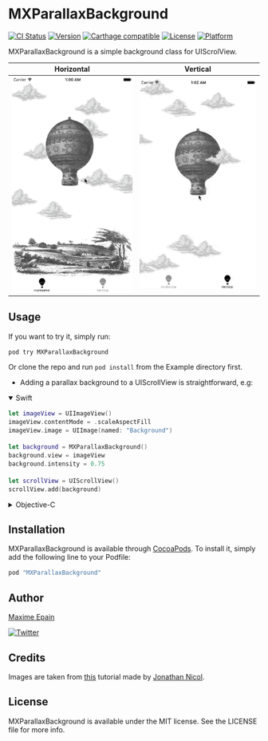 # MXParallaxBackground

[![CI Status](http://img.shields.io/travis/maxep/MXParallaxBackground.svg?style=flat)](https://travis-ci.org/maxep/MXParallaxBackground)
[![Version](https://img.shields.io/cocoapods/v/MXParallaxBackground.svg?style=flat)](http://cocoapods.org/pods/MXParallaxBackground)
[![Carthage compatible](https://img.shields.io/badge/Carthage-compatible-4BC51D.svg?style=flat)](https://github.com/Carthage/Carthage)
[![License](https://img.shields.io/cocoapods/l/MXParallaxBackground.svg?style=flat)](http://cocoapods.org/pods/MXParallaxBackground)
[![Platform](https://img.shields.io/cocoapods/p/MXParallaxBackground.svg?style=flat)](http://cocoapods.org/pods/MXParallaxBackground)

MXParallaxBackground is a simple background class for UIScrolView.

|          Horizontal           |          Vertical           |
|-------------------------------|-----------------------------|
|![Demo](Examples/objective-c/Horizontal.gif)|![Demo](Examples/objective-c/Vertical.gif)|

## Usage

If you want to try it, simply run:

```
pod try MXParallaxBackground
```

Or clone the repo and run `pod install` from the Example directory first.

+ Adding a parallax background to a UIScrollView is straightforward, e.g:

<details open=1>
<summary>Swift</summary>

```swift
let imageView = UIImageView()
imageView.contentMode = .scaleAspectFill
imageView.image = UIImage(named: "Background")

let background = MXParallaxBackground()
background.view = imageView
background.intensity = 0.75

let scrollView = UIScrollView()
scrollView.add(background)
```
</details>

<details>
<summary>Objective-C</summary>

```objective-c
UIImageView *imageView = [UIImageView new];
imageView.contentMode = UIViewContentModeScaleAspectFill;
imageView.image = [UIImage imageNamed:@"Background"];
    
MXParallaxBackground *background = [MXParallaxBackground new];
background.view = imageView;
background.intensity = 0.75;

UIScrollView *scrollView = [UIScrollView new]; 
[scrollView addBackground:background];
```
</details>

## Installation

MXParallaxBackground is available through [CocoaPods](http://cocoapods.org). To install
it, simply add the following line to your Podfile:

```ruby
pod "MXParallaxBackground"
```

## Author

[Maxime Epain](http://maxep.github.io)

[![Twitter](https://img.shields.io/badge/twitter-%40MaximeEpain-blue.svg?style=flat)](https://twitter.com/MaximeEpain)

## Credits

Images are taken from [this](http://jonathannicol.com/blog/2011/08/06/build-a-parallax-scrolling-website-interface-with-jquery-and-css/) tutorial made by [Jonathan Nicol](https://github.com/jnicol).

## License

MXParallaxBackground is available under the MIT license. See the LICENSE file for more info.
